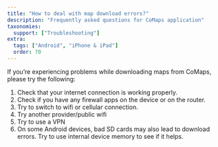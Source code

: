 ```yaml
---
title: "How to deal with map download errors?"
description: "Frequently asked questions for CoMaps application"
taxonomies:
  support: ["Troubleshooting"]
extra:
  tags: ["Android", "iPhone & iPad"]
  order: 70
---
```


If you’re experiencing problems while downloading maps from CoMaps, please try the following:

1. Check that your internet connection is working properly.  
2. Check if you have any firewall apps on the device or on the router.  
3. Try to switch to wifi or cellular connection.  
4. Try another provider/public wifi  
5. Try to use a VPN  
6. On some Android devices, bad SD cards may also lead to download errors. Try to use internal device memory to see if it helps.
